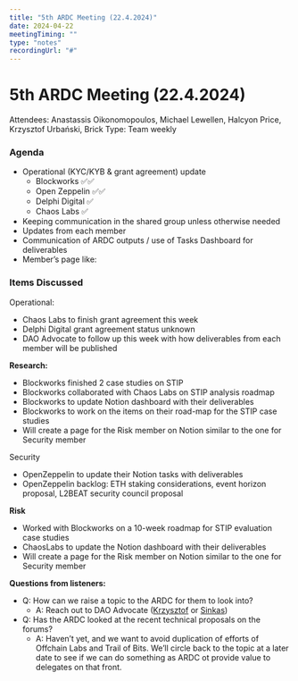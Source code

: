```yaml
---
title: "5th ARDC Meeting (22.4.2024)"
date: 2024-04-22
meetingTiming: ""
type: "notes"
recordingUrl: "#"
---
```


# 5th ARDC Meeting (22.4.2024)

Attendees: Anastassis Oikonomopoulos, Michael Lewellen, Halcyon Price, Krzysztof Urbański, Brick
Type: Team weekly

### Agenda

- Operational (KYC/KYB & grant agreement) update
  - Blockworks ✅✅
  - Open Zeppelin ✅✅
  - Delphi Digital ✅
  - Chaos Labs ✅
- Keeping communication in the shared group unless otherwise needed
- Updates from each member
- Communication of ARDC outputs / use of Tasks Dashboard for deliverables
- Member’s page like:

### Items Discussed

Operational:

- Chaos Labs to finish grant agreement this week
- Delphi Digital grant agreement status unknown
- DAO Advocate to follow up this week with how deliverables from each member will be published

**Research:**

- Blockworks finished 2 case studies on STIP
- Blockworks collaborated with Chaos Labs on STIP analysis roadmap
- Blockworks to update Notion dashboard with their deliverables
- Blockworks to work on the items on their road-map for the STIP case studies
- Will create a page for the Risk member on Notion similar to the one for Security member

Security

- OpenZeppelin to update their Notion tasks with deliverables
- OpenZeppelin backlog: ETH staking considerations, event horizon proposal, L2BEAT security council proposal

**Risk**

- Worked with Blockworks on a 10-week roadmap for STIP evaluation case studies
- ChaosLabs to update the Notion dashboard with their deliverables
- Will create a page for the Risk member on Notion similar to the one for Security member

**Questions from listeners:**

- Q: How can we raise a topic to the ARDC for them to look into?
  - A: Reach out to DAO Advocate ([Krzysztof](https://t.me/kaereste) or [Sinkas](https://t.me/sinkas5))
- Q: Has the ARDC looked at the recent technical proposals on the forums?
  - A: Haven’t yet, and we want to avoid duplication of efforts of Offchain Labs and Trail of Bits. We’ll circle back to the topic at a later date to see if we can do something as ARDC ot provide value to delegates on that front.
